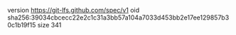 version https://git-lfs.github.com/spec/v1
oid sha256:39034cbcecc22e2c1c31a3bb57a104a7033d453bb2e17ee129857b30c1b19f15
size 341
